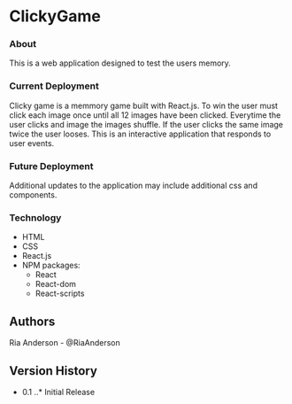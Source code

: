 # ClickyGame

### About
This is a web application designed to test the users memory. 

### Current Deployment
Clicky game is a memmory game built with React.js. To win the user must click each image once until all 12 images have been clicked. Everytime the user clicks and image the images shuffle. If the user clicks the same image twice the user looses. This is an interactive application that responds to user events.

### Future Deployment
Additional updates to the application may include additional css and components.

### Technology
* HTML
* CSS
* React.js
* NPM packages: 
  * React
  * React-dom 
  * React-scripts

## Authors
Ria Anderson - @RiaAnderson
 
## Version History
* 0.1
..* Initial Release 
